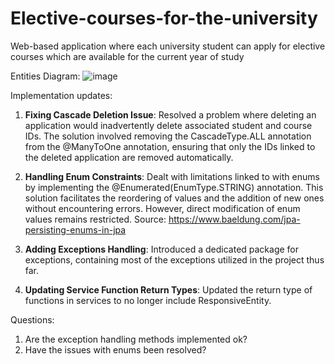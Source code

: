 # Elective-courses-for-the-university
Web-based application where each university student can apply for elective courses which are available for the current year of study

Entities Diagram:
![image](https://github.com/LzrCatalin/Elective-courses-for-the-university/assets/118479914/b677b714-32ac-4069-a7e0-abc8e031fa9e)

Implementation updates:
1. **Fixing Cascade Deletion Issue**: Resolved a problem where deleting an application would inadvertently delete associated student and course IDs. The solution involved removing the CascadeType.ALL annotation from the @ManyToOne annotation, ensuring that only the IDs linked to the deleted application are removed automatically.

2. **Handling Enum Constraints**: Dealt with limitations linked to with enums by implementing the @Enumerated(EnumType.STRING) annotation. This solution facilitates the reordering of values and the addition of new ones without encountering errors. However, direct modification of enum values remains restricted. Source: https://www.baeldung.com/jpa-persisting-enums-in-jpa

3. **Adding Exceptions Handling**: Introduced a dedicated package for exceptions, containing most of the exceptions utilized in the project thus far.

4. **Updating Service Function Return Types**: Updated the return type of functions in services to no longer include ResponsiveEntity.


Questions:
1. Are the exception handling methods implemented ok? 
2. Have the issues with enums been resolved?
